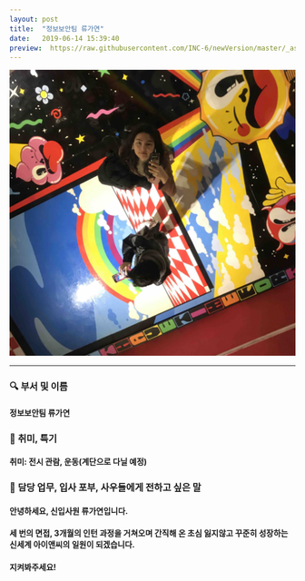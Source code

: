 ```yaml
---
layout: post
title:  "정보보안팀 류가연"
date:   2019-06-14 15:39:40
preview:  https://raw.githubusercontent.com/INC-6/newVersion/master/_asset/%EB%8F%99%EA%B8%B0%EC%82%AC%EC%A7%84/191914.jpg
---
```


![Picture 1](https://raw.githubusercontent.com/INC-6/INC-6.github.io/master/_asset/%EC%85%80%EC%B9%B4/%EA%B0%80%EC%97%B0.jpg)

---

### 🔍 **부서 및 이름**

#### 정보보안팀 류가연

### 🔔 **취미, 특기**

#### 취미: 전시 관람, 운동(계단으로 다닐 예정)

### 🔔 **담당 업무, 입사 포부, 사우들에게 전하고 싶은 말**

#### 안녕하세요, 신입사원 류가연입니다. 
    
#### 세 번의 면접, 3개월의 인턴 과정을 거쳐오며 간직해 온 초심 잃지않고 꾸준히 성장하는 신세계 아이앤씨의 일원이 되겠습니다.
    
#### 지켜봐주세요!
